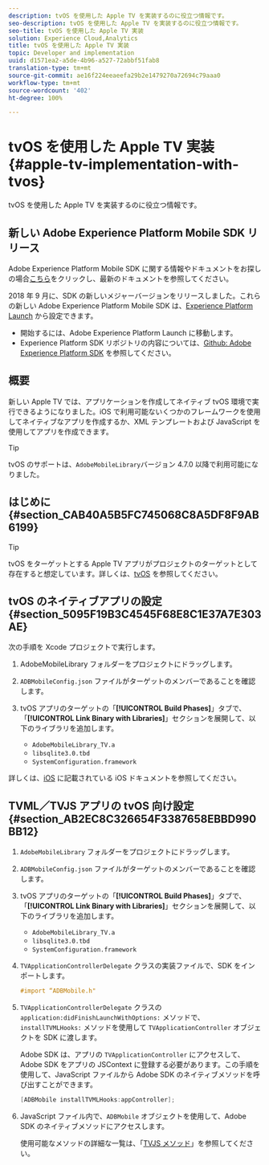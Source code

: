 ```yaml
---
description: tvOS を使用した Apple TV を実装するのに役立つ情報です。
seo-description: tvOS を使用した Apple TV を実装するのに役立つ情報です。
seo-title: tvOS を使用した Apple TV 実装
solution: Experience Cloud,Analytics
title: tvOS を使用した Apple TV 実装
topic: Developer and implementation
uuid: d1571ea2-a5de-4b96-a527-72abbf51fab8
translation-type: tm+mt
source-git-commit: ae16f224eeaeefa29b2e1479270a72694c79aaa0
workflow-type: tm+mt
source-wordcount: '402'
ht-degree: 100%

---
```



# tvOS を使用した Apple TV 実装 {#apple-tv-implementation-with-tvos}

tvOS を使用した Apple TV を実装するのに役立つ情報です。

## 新しい Adobe Experience Platform Mobile SDK リリース

Adobe Experience Platform Mobile SDK に関する情報やドキュメントをお探しの場合[こちら](https://aep-sdks.gitbook.io/docs/)をクリックし、最新のドキュメントを参照してください。

2018 年 9 月に、SDK の新しいメジャーバージョンをリリースしました。これらの新しい Adobe Experience Platform Mobile SDK は、[Experience Platform Launch](https://www.adobe.com/jp/experience-platform/launch.html) から設定できます。

* 開始するには、Adobe Experience Platform Launch に移動します。
* Experience Platform SDK リポジトリの内容については、[Github: Adobe Experience Platform SDK](https://github.com/Adobe-Marketing-Cloud/acp-sdks) を参照してください。

## 概要

新しい Apple TV では、アプリケーションを作成してネイティブ tvOS 環境で実行できるようになりました。iOS で利用可能ないくつかのフレームワークを使用してネイティブなアプリを作成するか、XML テンプレートおよび JavaScript を使用してアプリを作成できます。

>[!TIP]
>
>tvOS のサポートは、`AdobeMobileLibrary`バージョン 4.7.0 以降で利用可能になりました。

## はじめに {#section_CAB40A5B5FC745068C8A5DF8F9AB6199}

>[!TIP]
>
>tvOS をターゲットとする Apple TV アプリがプロジェクトのターゲットとして存在すると想定しています。詳しくは、[tvOS](https://developer.apple.com/tvos/documentation/) を参照してください。

## tvOS のネイティブアプリの設定 {#section_5095F19B3C4545F68E8C1E37A7E303AE}

次の手順を Xcode プロジェクトで実行します。

1. AdobeMobileLibrary フォルダーをプロジェクトにドラッグします。
1. `ADBMobileConfig.json` ファイルがターゲットのメンバーであることを確認します。
1. tvOS アプリのターゲットの「**[!UICONTROL Build Phases]**」タブで、「**[!UICONTROL Link Binary with Libraries]**」セクションを展開して、以下のライブラリを追加します。

   * `AdobeMobileLibrary_TV.a`
   * `libsqlite3.0.tbd`
   * `SystemConfiguration.framework`

詳しくは、[iOS](https://developer.apple.com/ios/resources/) に記載されている iOS ドキュメントを参照してください。

## TVML／TVJS アプリの tvOS 向け設定 {#section_AB2EC8C326654F3387658EBBD990BB12}

1. `AdobeMobileLibrary` フォルダーをプロジェクトにドラッグします。
1. `ADBMobileConfig.json` ファイルがターゲットのメンバーであることを確認します。
1. tvOS アプリのターゲットの「**[!UICONTROL Build Phases]**」タブで、「**[!UICONTROL Link Binary with Libraries]**」セクションを展開して、以下のライブラリを追加します。

   * `AdobeMobileLibrary_TV.a`
   * `libsqlite3.0.tbd`
   * `SystemConfiguration.framework`

1. `TVApplicationControllerDelegate` クラスの実装ファイルで、SDK をインポートします。

   ```objective-c
   #import “ADBMobile.h"
   ```

1. `TVApplicationControllerDelegate` クラスの `application:didFinishLaunchWithOptions:` メソッドで、`installTVMLHooks:` メソッドを使用して `TVApplicationController` オブジェクトを SDK に渡します。

   Adobe SDK は、アプリの `TVApplicationController` にアクセスして、Adobe SDK をアプリの JSContext に登録する必要があります。この手順を使用して、JavaScript ファイルから Adobe SDK のネイティブメソッドを呼び出すことができます。

   ```objective-c
   [ADBMobile installTVMLHooks:appController];
   ```

1. JavaScript ファイル内で、`ADBMobile` オブジェクトを使用して、Adobe SDK のネイティブメソッドにアクセスします。

   使用可能なメソッドの詳細な一覧は、「[TVJS メソッド](/help/ios/apple-tv-implementation-tvos/tvjs-methods.md)」を参照してください。

